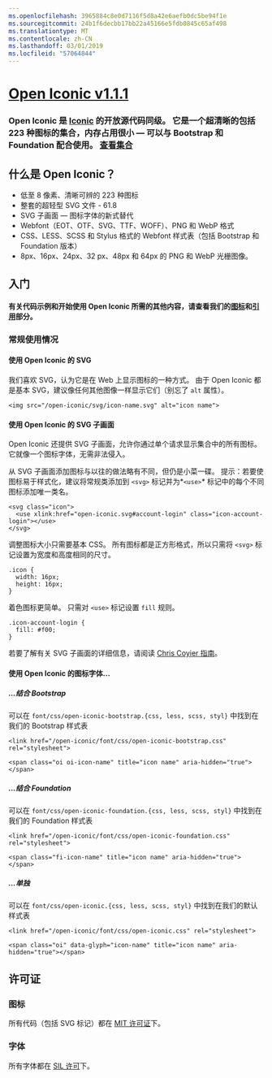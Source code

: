 ```yaml
---
ms.openlocfilehash: 3965884c8e0d7116f5d8a42e6aefb0dc5be94f1e
ms.sourcegitcommit: 24b1f6decbb17bb22a45166e5fdb0845c65af498
ms.translationtype: MT
ms.contentlocale: zh-CN
ms.lasthandoff: 03/01/2019
ms.locfileid: "57064844"
---
```

<a name="open-iconic-v111httpuseiconiccomopen"></a>[Open Iconic v1.1.1](http://useiconic.com/open)
===========

### <a name="open-iconic-is-the-open-source-sibling-of-iconichttpuseiconiccom-it-is-a-hyper-legible-collection-of-223-icons-with-a-tiny-footprintmdashready-to-use-with-bootstrap-and-foundation-view-the-collectionhttpuseiconiccomopenicons"></a>Open Iconic 是 [Iconic](http://useiconic.com) 的开放源代码同级。 它是一个超清晰的包括 223 种图标的集合，内存占用很小 &mdash; 可以与 Bootstrap 和 Foundation 配合使用。 [查看集合](http://useiconic.com/open#icons)



## <a name="whats-in-open-iconic"></a>什么是 Open Iconic？

* 低至 8 像素、清晰可辨的 223 种图标
* 整套的超轻型 SVG 文件 - 61.8 
* SVG 子画面 &mdash; 图标字体的新式替代
* Webfont（EOT、OTF、SVG、TTF、WOFF）、PNG 和 WebP 格式
* CSS、LESS、SCSS 和 Stylus 格式的 Webfont 样式表（包括 Bootstrap 和 Foundation 版本）
* 8px、16px、24px、32 px、48px 和 64px 的 PNG 和 WebP 光栅图像。


## <a name="getting-started"></a>入门

#### <a name="for-code-samples-and-everything-else-you-need-to-get-started-with-open-iconic-check-out-our-iconshttpuseiconiccomopenicons-and-referencehttpuseiconiccomopenreference-sections"></a>有关代码示例和开始使用 Open Iconic 所需的其他内容，请查看我们的[图标](http://useiconic.com/open#icons)和[引用](http://useiconic.com/open#reference)部分。

### <a name="general-usage"></a>常规使用情况

#### <a name="using-open-iconics-svgs"></a>使用 Open Iconic 的 SVG

我们喜欢 SVG，认为它是在 Web 上显示图标的一种方式。 由于 Open Iconic 都是基本 SVG，建议像任何其他图像一样显示它们（别忘了 `alt` 属性）。

```
<img src="/open-iconic/svg/icon-name.svg" alt="icon name">
```

#### <a name="using-open-iconics-svg-sprite"></a>使用 Open Iconic 的 SVG 子画面

Open Iconic 还提供 SVG 子画面，允许你通过单个请求显示集合中的所有图标。 它就像一个图标字体，无需非法侵入。

从 SVG 子画面添加图标与以往的做法略有不同，但仍是小菜一碟。 提示：若要使图标易于样式化，建议将常规类添加到 `<svg>` 标记并为*`<use>`*  标记中的每个不同图标添加唯一类名。  

```
<svg class="icon">
  <use xlink:href="open-iconic.svg#account-login" class="icon-account-login"></use>
</svg>
```

调整图标大小只需要基本 CSS。 所有图标都是正方形格式，所以只需将 `<svg>` 标记设置为宽度和高度相同的尺寸。

```
.icon {
  width: 16px;
  height: 16px;
}
```

着色图标更简单。 只需对 `<use>` 标记设置 `fill` 规则。

```
.icon-account-login {
  fill: #f00;
}
```

若要了解有关 SVG 子画面的详细信息，请阅读 [Chris Coyier 指南](http://css-tricks.com/svg-sprites-use-better-icon-fonts/)。

#### <a name="using-open-iconics-icon-font"></a>使用 Open Iconic 的图标字体...


##### <a name="with-bootstrap"></a>...结合 Bootstrap

可以在 `font/css/open-iconic-bootstrap.{css, less, scss, styl}` 中找到在我们的 Bootstrap 样式表


```
<link href="/open-iconic/font/css/open-iconic-bootstrap.css" rel="stylesheet">
```


```
<span class="oi oi-icon-name" title="icon name" aria-hidden="true"></span>
```

##### <a name="with-foundation"></a>...结合 Foundation

可以在 `font/css/open-iconic-foundation.{css, less, scss, styl}` 中找到在我们的 Foundation 样式表

```
<link href="/open-iconic/font/css/open-iconic-foundation.css" rel="stylesheet">
```


```
<span class="fi-icon-name" title="icon name" aria-hidden="true"></span>
```

##### <a name="on-its-own"></a>…单独

可以在 `font/css/open-iconic.{css, less, scss, styl}` 中找到在我们的默认样式表

```
<link href="/open-iconic/font/css/open-iconic.css" rel="stylesheet">
```

```
<span class="oi" data-glyph="icon-name" title="icon name" aria-hidden="true"></span>
```


## <a name="license"></a>许可证

### <a name="icons"></a>图标

所有代码（包括 SVG 标记）都在 [MIT 许可证](http://opensource.org/licenses/MIT)下。

### <a name="fonts"></a>字体

所有字体都在 [SIL 许可](http://scripts.sil.org/cms/scripts/page.php?item_id=OFL_web)下。
